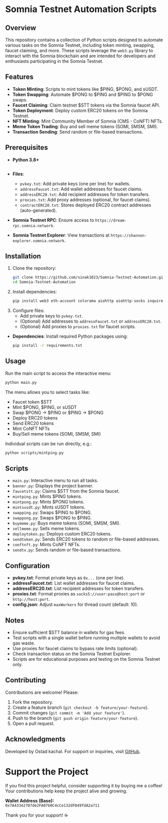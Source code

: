 # Somnia Testnet Automation Scripts

## Overview
This repository contains a collection of Python scripts designed to automate various tasks on the Somnia Testnet, including token minting, swapping, faucet claiming, and more. These scripts leverage the `web3.py` library to interact with the Somnia blockchain and are intended for developers and enthusiasts participating in the Somnia Testnet.

## Features
- **Token Minting**: Scripts to mint tokens like $PING, $PONG, and sUSDT.
- **Token Swapping**: Automate $PONG to $PING and $PING to $PONG swaps.
- **Faucet Claiming**: Claim testnet $STT tokens via the Somnia faucet API.
- **Token Deployment**: Deploy custom ERC20 tokens on the Somnia Testnet.
- **NFT Minting**: Mint Community Member of Somnia (CMS - CoNFT) NFTs.
- **Meme Token Trading**: Buy and sell meme tokens (SOMI, SMSM, SMI).
- **Transaction Sending**: Send random or file-based transactions.

## Prerequisites
- **Python 3.8+**

  ```
- **Files**:
  - `pvkey.txt`: Add private keys (one per line) for wallets.
  - `addressFaucet.txt`: Add wallet addresses for faucet claims.
  - `addressERC20.txt`: Add recipient addresses for token transfers.
  - `proxies.txt`: Add proxy addresses (optional, for faucet claims).
  - `contractERC20.txt`: Stores deployed ERC20 contract addresses (auto-generated).
- **Somnia Testnet RPC**: Ensure access to `https://dream-rpc.somnia.network`.
- **Somnia Testnet Explorer**: View transactions at `https://shannon-explorer.somnia.network`.

## Installation
1. Clone the repository:
   ```bash
   git clone https://github.com/sinak1023/Somnia-Testnet-Automation.git
   cd Somnia-Testnet-Automation
   ```
2. Install dependencies:
   ```bash
   pip install web3 eth-account colorama aiohttp aiohttp-socks inquirer solcx
   ```
3. Configure files:
   - Add private keys to `pvkey.txt`.
   - (Optional) Add addresses to `addressFaucet.txt` or `addressERC20.txt`.
   - (Optional) Add proxies to `proxies.txt` for faucet scripts.

- **Dependencies**: Install required Python packages using:
  ```bash
  pip install -r requirements.txt

## Usage
Run the main script to access the interactive menu:
```bash
python main.py
```
The menu allows you to select tasks like:
- Faucet token $STT
- Mint $PONG, $PING, or sUSDT
- Swap $PONG -> $PING or $PING -> $PONG
- Deploy ERC20 tokens
- Send ERC20 tokens
- Mint CoNFT NFTs
- Buy/Sell meme tokens (SOMI, SMSM, SMI)

Individual scripts can be run directly, e.g.:
```bash
python scripts/mintping.py
```

## Scripts
- `main.py`: Interactive menu to run all tasks.
- `banner.py`: Displays the project banner.
- `faucetstt.py`: Claims $STT from the Somnia faucet.
- `mintping.py`: Mints $PING tokens.
- `mintpong.py`: Mints $PONG tokens.
- `mintsusdt.py`: Mints sUSDT tokens.
- `swapping.py`: Swaps $PING to $PONG.
- `swappong.py`: Swaps $PONG to $PING.
- `buymeme.py`: Buys meme tokens (SOMI, SMSM, SMI).
- `sellmeme.py`: Sells meme tokens.
- `deploytoken.py`: Deploys custom ERC20 tokens.
- `sendtoken.py`: Sends ERC20 tokens to random or file-based addresses.
- `conftnft.py`: Mints CoNFT NFTs.
- `sendtx.py`: Sends random or file-based transactions.

## Configuration
- **pvkey.txt**: Format private keys as `0x...` (one per line).
- **addressFaucet.txt**: List wallet addresses for faucet claims.
- **addressERC20.txt**: List recipient addresses for token transfers.
- **proxies.txt**: Format proxies as `socks5://user:pass@host:port` or `http://host:port`.
- **config.json**: Adjust `maxWorkers` for thread count (default: 10).

## Notes
- Ensure sufficient $STT balance in wallets for gas fees.
- Test scripts with a single wallet before running multiple wallets to avoid gas waste.
- Use proxies for faucet claims to bypass rate limits (optional).
- Check transaction status on the Somnia Testnet Explorer.
- Scripts are for educational purposes and testing on the Somnia Testnet only.

## Contributing
Contributions are welcome! Please:
1. Fork the repository.
2. Create a feature branch (`git checkout -b feature/your-feature`).
3. Commit changes (`git commit -m 'Add your feature'`).
4. Push to the branch (`git push origin feature/your-feature`).
5. Open a pull request.


## Acknowledgments
Developed by Ostad kachal. For support or inquiries, visit [GitHub](https://github.com/sinak1023).


# Support the Project

If you find this project helpful, consider supporting it by buying me a coffee! Your contributions help keep the project alive and growing.

**Wallet Address (Base):**  
`0x7A43342707de2FA07b0C4cCe132dFD49fdA2a711`

Thank you for your support! ☕
